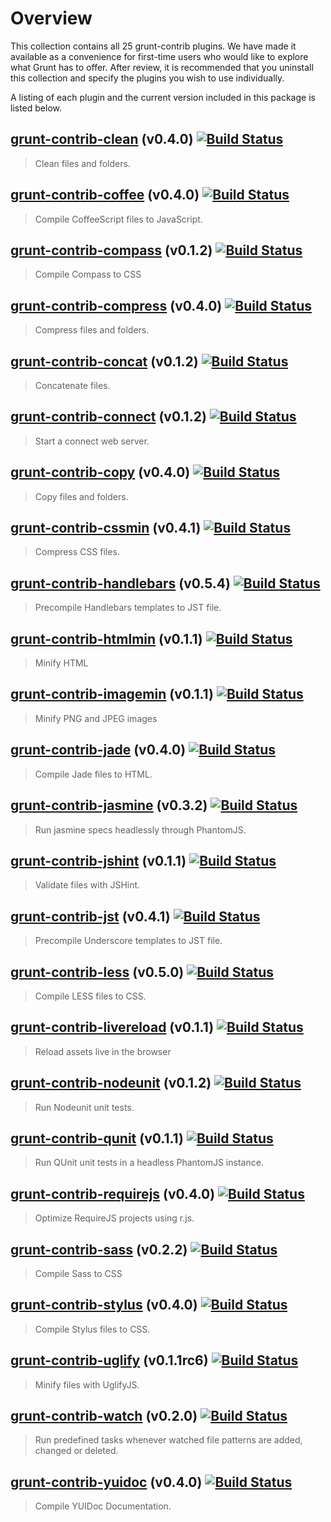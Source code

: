 # Overview
This collection contains all 25 grunt-contrib plugins.  We have made it available as a convenience for first-time users who would like to explore what Grunt has to offer.  After review, it is recommended that you uninstall this collection and specify the plugins you wish to use individually.

A listing of each plugin and the current version included in this package is listed below.


## [grunt-contrib-clean](https://github.com/gruntjs/grunt-contrib-clean) (v0.4.0) [![Build Status](https://secure.travis-ci.org/gruntjs/grunt-contrib-clean.png?branch=master)](http://travis-ci.org/gruntjs/grunt-contrib-clean)
> Clean files and folders.

## [grunt-contrib-coffee](https://github.com/gruntjs/grunt-contrib-coffee) (v0.4.0) [![Build Status](https://secure.travis-ci.org/gruntjs/grunt-contrib-coffee.png?branch=master)](http://travis-ci.org/gruntjs/grunt-contrib-coffee)
> Compile CoffeeScript files to JavaScript.

## [grunt-contrib-compass](https://github.com/gruntjs/grunt-contrib-compass) (v0.1.2) [![Build Status](https://secure.travis-ci.org/gruntjs/grunt-contrib-compass.png?branch=master)](http://travis-ci.org/gruntjs/grunt-contrib-compass)
> Compile Compass to CSS

## [grunt-contrib-compress](https://github.com/gruntjs/grunt-contrib-compress) (v0.4.0) [![Build Status](https://secure.travis-ci.org/gruntjs/grunt-contrib-compress.png?branch=master)](http://travis-ci.org/gruntjs/grunt-contrib-compress)
> Compress files and folders.

## [grunt-contrib-concat](https://github.com/gruntjs/grunt-contrib-concat) (v0.1.2) [![Build Status](https://secure.travis-ci.org/gruntjs/grunt-contrib-concat.png?branch=master)](http://travis-ci.org/gruntjs/grunt-contrib-concat)
> Concatenate files.

## [grunt-contrib-connect](https://github.com/gruntjs/grunt-contrib-connect) (v0.1.2) [![Build Status](https://secure.travis-ci.org/gruntjs/grunt-contrib-connect.png?branch=master)](http://travis-ci.org/gruntjs/grunt-contrib-connect)
> Start a connect web server.

## [grunt-contrib-copy](https://github.com/gruntjs/grunt-contrib-copy) (v0.4.0) [![Build Status](https://secure.travis-ci.org/gruntjs/grunt-contrib-copy.png?branch=master)](http://travis-ci.org/gruntjs/grunt-contrib-copy)
> Copy files and folders.

## [grunt-contrib-cssmin](https://github.com/gruntjs/grunt-contrib-cssmin) (v0.4.1) [![Build Status](https://secure.travis-ci.org/gruntjs/grunt-contrib-cssmin.png?branch=master)](http://travis-ci.org/gruntjs/grunt-contrib-cssmin)
> Compress CSS files.

## [grunt-contrib-handlebars](https://github.com/gruntjs/grunt-contrib-handlebars) (v0.5.4) [![Build Status](https://secure.travis-ci.org/gruntjs/grunt-contrib-handlebars.png?branch=master)](http://travis-ci.org/gruntjs/grunt-contrib-handlebars)
> Precompile Handlebars templates to JST file.

## [grunt-contrib-htmlmin](https://github.com/gruntjs/grunt-contrib-htmlmin) (v0.1.1) [![Build Status](https://secure.travis-ci.org/gruntjs/grunt-contrib-htmlmin.png?branch=master)](http://travis-ci.org/gruntjs/grunt-contrib-htmlmin)
> Minify HTML

## [grunt-contrib-imagemin](https://github.com/gruntjs/grunt-contrib-imagemin) (v0.1.1) [![Build Status](https://secure.travis-ci.org/gruntjs/grunt-contrib-imagemin.png?branch=master)](http://travis-ci.org/gruntjs/grunt-contrib-imagemin)
> Minify PNG and JPEG images

## [grunt-contrib-jade](https://github.com/gruntjs/grunt-contrib-jade) (v0.4.0) [![Build Status](https://secure.travis-ci.org/gruntjs/grunt-contrib-jade.png?branch=master)](http://travis-ci.org/gruntjs/grunt-contrib-jade)
> Compile Jade files to HTML.

## [grunt-contrib-jasmine](https://github.com/gruntjs/grunt-contrib-jasmine) (v0.3.2) [![Build Status](https://secure.travis-ci.org/gruntjs/grunt-contrib-jasmine.png?branch=master)](http://travis-ci.org/gruntjs/grunt-contrib-jasmine)
> Run jasmine specs headlessly through PhantomJS.

## [grunt-contrib-jshint](https://github.com/gruntjs/grunt-contrib-jshint) (v0.1.1) [![Build Status](https://secure.travis-ci.org/gruntjs/grunt-contrib-jshint.png?branch=master)](http://travis-ci.org/gruntjs/grunt-contrib-jshint)
> Validate files with JSHint.

## [grunt-contrib-jst](https://github.com/gruntjs/grunt-contrib-jst) (v0.4.1) [![Build Status](https://secure.travis-ci.org/gruntjs/grunt-contrib-jst.png?branch=master)](http://travis-ci.org/gruntjs/grunt-contrib-jst)
> Precompile Underscore templates to JST file.

## [grunt-contrib-less](https://github.com/gruntjs/grunt-contrib-less) (v0.5.0) [![Build Status](https://secure.travis-ci.org/gruntjs/grunt-contrib-less.png?branch=master)](http://travis-ci.org/gruntjs/grunt-contrib-less)
> Compile LESS files to CSS.

## [grunt-contrib-livereload](https://github.com/gruntjs/grunt-contrib-livereload) (v0.1.1) [![Build Status](https://secure.travis-ci.org/gruntjs/grunt-contrib-livereload.png?branch=master)](http://travis-ci.org/gruntjs/grunt-contrib-livereload)
> Reload assets live in the browser

## [grunt-contrib-nodeunit](https://github.com/gruntjs/grunt-contrib-nodeunit) (v0.1.2) [![Build Status](https://secure.travis-ci.org/gruntjs/grunt-contrib-nodeunit.png?branch=master)](http://travis-ci.org/gruntjs/grunt-contrib-nodeunit)
> Run Nodeunit unit tests.

## [grunt-contrib-qunit](https://github.com/gruntjs/grunt-contrib-qunit) (v0.1.1) [![Build Status](https://secure.travis-ci.org/gruntjs/grunt-contrib-qunit.png?branch=master)](http://travis-ci.org/gruntjs/grunt-contrib-qunit)
> Run QUnit unit tests in a headless PhantomJS instance.

## [grunt-contrib-requirejs](https://github.com/gruntjs/grunt-contrib-requirejs) (v0.4.0) [![Build Status](https://secure.travis-ci.org/gruntjs/grunt-contrib-requirejs.png?branch=master)](http://travis-ci.org/gruntjs/grunt-contrib-requirejs)
> Optimize RequireJS projects using r.js.

## [grunt-contrib-sass](https://github.com/gruntjs/grunt-contrib-sass) (v0.2.2) [![Build Status](https://secure.travis-ci.org/gruntjs/grunt-contrib-sass.png?branch=master)](http://travis-ci.org/gruntjs/grunt-contrib-sass)
> Compile Sass to CSS

## [grunt-contrib-stylus](https://github.com/gruntjs/grunt-contrib-stylus) (v0.4.0) [![Build Status](https://secure.travis-ci.org/gruntjs/grunt-contrib-stylus.png?branch=master)](http://travis-ci.org/gruntjs/grunt-contrib-stylus)
> Compile Stylus files to CSS.

## [grunt-contrib-uglify](https://github.com/gruntjs/grunt-contrib-uglify) (v0.1.1rc6) [![Build Status](https://secure.travis-ci.org/gruntjs/grunt-contrib-uglify.png?branch=master)](http://travis-ci.org/gruntjs/grunt-contrib-uglify)
> Minify files with UglifyJS.

## [grunt-contrib-watch](https://github.com/gruntjs/grunt-contrib-watch) (v0.2.0) [![Build Status](https://secure.travis-ci.org/gruntjs/grunt-contrib-watch.png?branch=master)](http://travis-ci.org/gruntjs/grunt-contrib-watch)
> Run predefined tasks whenever watched file patterns are added, changed or deleted.

## [grunt-contrib-yuidoc](https://github.com/gruntjs/grunt-contrib-yuidoc) (v0.4.0) [![Build Status](https://secure.travis-ci.org/gruntjs/grunt-contrib-yuidoc.png?branch=master)](http://travis-ci.org/gruntjs/grunt-contrib-yuidoc)
> Compile YUIDoc Documentation.
